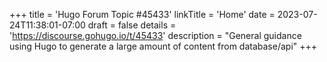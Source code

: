+++
title = 'Hugo Forum Topic #45433'
linkTitle = 'Home'
date = 2023-07-24T11:38:01-07:00
draft = false
details = 'https://discourse.gohugo.io/t/45433'
description = "General guidance using Hugo to generate a large amount of content from database/api"
+++

